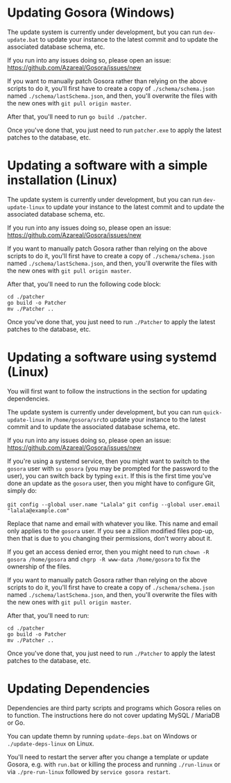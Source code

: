# Updating Gosora (Windows)

The update system is currently under development, but you can run `dev-update.bat` to update your instance to the latest commit and to update the associated database schema, etc.

If you run into any issues doing so, please open an issue: https://github.com/Azareal/Gosora/issues/new

If you want to manually patch Gosora rather than relying on the above scripts to do it, you'll first have to create a copy of `./schema/schema.json` named `./schema/lastSchema.json`, and then, you'll overwrite the files with the new ones with `git pull origin master`.

After that, you'll need to run `go build ./patcher`.

Once you've done that, you just need to run `patcher.exe` to apply the latest patches to the database, etc.

# Updating a software with a simple installation (Linux)

The update system is currently under development, but you can run `dev-update-linux` to update your instance to the latest commit and to update the associated database schema, etc.

If you run into any issues doing so, please open an issue: https://github.com/Azareal/Gosora/issues/new

If you want to manually patch Gosora rather than relying on the above scripts to do it, you'll first have to create a copy of `./schema/schema.json` named `./schema/lastSchema.json`, and then, you'll overwrite the files with the new ones with `git pull origin master`.

After that, you'll need to run the following code block:
```
cd ./patcher
go build -o Patcher
mv ./Patcher ..
```

Once you've done that, you just need to run `./Patcher` to apply the latest patches to the database, etc.


# Updating a software using systemd (Linux)

You will first want to follow the instructions in the section for updating dependencies.

The update system is currently under development, but you can run `quick-update-linux` in `/home/gosora/src`to update your instance to the latest commit and to update the associated database schema, etc.

If you run into any issues doing so, please open an issue: https://github.com/Azareal/Gosora/issues/new

If you're using a systemd service, then you might want to switch to the `gosora` user with `su gosora` (you may be prompted for the password to the user), you can switch back by typing `exit`.
If this is the first time you've done an update as the `gosora` user, then you might have to configure Git, simply do:

`git config --global user.name "Lalala"`
`git config --global user.email "lalala@example.com"`

Replace that name and email with whatever you like. This name and email only applies to the `gosora` user. If you see a zillion modified files pop-up, then that is due to you changing their permissions, don't worry about it.

If you get an access denied error, then you might need to run `chown -R gosora /home/gosora` and `chgrp -R www-data /home/gosora` to fix the ownership of the files.

If you want to manually patch Gosora rather than relying on the above scripts to do it, you'll first have to create a copy of `./schema/schema.json` named `./schema/lastSchema.json`, and then, you'll overwrite the files with the new ones with `git pull origin master`.

After that, you'll need to run:
```
cd ./patcher
go build -o Patcher
mv ./Patcher ..
```

Once you've done that, you just need to run `./Patcher` to apply the latest patches to the database, etc.


# Updating Dependencies

Dependencies are third party scripts and programs which Gosora relies on to function. The instructions here do not cover updating MySQL / MariaDB or Go.

You can update themn by running `update-deps.bat` on Windows or `./update-deps-linux` on Linux.

You'll need to restart the server after you change a template or update Gosora, e.g. with `run.bat` or killing the process and running `./run-linux` or via `./pre-run-linux` followed by `service gosora restart`.
